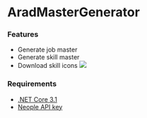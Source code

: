 # AradMasterGenerator

### Features
- Generate job master
- Generate skill master
- Download skill icons
![](https://user-images.githubusercontent.com/40272766/93024188-87c5bb80-f62f-11ea-8d6e-0a380f7bd254.png)

### Requirements
- [.NET Core 3.1](https://dot.net)
- [Neople API key](https://developers.neople.co.kr/)

